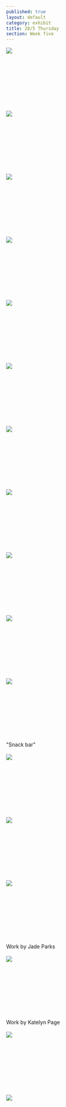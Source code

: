 ```yaml
---
published: true
layout: default
category: exhibit
title: 28/5 Thursday
section: Week five
---
```


<img src="https://i.imgur.com/ImIkexzl.jpg">
<br><br>
<br><br>
<br><br>
<br><br>
<br><br>
<img src="https://i.imgur.com/Hd2P95Ml.jpg">
<br><br>
<br><br>
<br><br>
<br><br>
<br><br>
<img src="https://i.imgur.com/TAq4iyEl.jpg">
<br><br>
<br><br>
<br><br>
<br><br>
<br><br>
<img src="https://i.imgur.com/TvvEswwl.jpg">
<br><br>
<br><br>
<br><br>
<br><br>
<br><br>
<img src="https://i.imgur.com/he09Lmrl.jpg">
<br><br>
<br><br>
<br><br>
<br><br>
<br><br>
<img src="https://i.imgur.com/powBiSIl.jpg">
<br><br>
<br><br>
<br><br>
<br><br>
<br><br>
<img src="https://i.imgur.com/nY6REF7l.jpg">
<br><br>
<br><br>
<br><br>
<br><br>
<br><br>
<img src="https://i.imgur.com/d0FQTqFl.jpg">
<br><br>
<br><br>
<br><br>
<br><br>
<br><br>
<img src="https://i.imgur.com/BVWdZVdl.jpg">
<br><br>
<br><br>
<br><br>
<br><br>
<br><br>
<img src="https://i.imgur.com/GKsNcall.jpg">
<br><br>
<br><br>
<br><br>
<br><br>
<br><br>
<img src="https://i.imgur.com/PFWl1Lwl.jpg">
<br><br>
<br><br>
<br><br>
<br><br>
<br><br>
"Snack bar"
<br><br>
<img src="https://i.imgur.com/MwM6GNQl.jpg">
<br><br>
<br><br>
<br><br>
<br><br>
<br><br>
<img src="https://i.imgur.com/HvpKk8wl.jpg">
<br><br>
<br><br>
<br><br>
<br><br>
<br><br>
<img src="https://i.imgur.com/Lg2AFJYl.jpg">
<br><br>
<br><br>
<br><br>
<br><br>
<br><br>
Work by Jade Parks
<br><br>
<img src="https://i.imgur.com/9STNnU5l.jpg">
<br><br>
<br><br>
<br><br>
<br><br>
<br><br>
Work by Katelyn Page
<br><br>
<img src="https://i.imgur.com/Q54b071l.jpg">
<br><br>
<br><br>
<br><br>
<br><br>
<br><br>
<img src="https://i.imgur.com/PYxLRetl.jpg">

